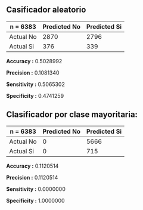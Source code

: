 ## Casificador aleatorio

| n = 6383   | Predicted No | Predicted Si |
| ---------- | ------------- | ------------ |
| Actual No | 2870           | 2796          |
| Actual Si | 376         | 339        |

**Accuracy :** 0.5028992

**Precision :** 0.1081340

**Sensitivity :** 0.5065302	

**Specificity :** 0.4741259

## Clasificador por clase mayoritaria:

| n = 6383   | Predicted No | Predicted Si |
| ---------- | ------------- | ------------ |
| Actual No | 0         | 5666          |
| Actual Si | 0        | 715       |

**Accuracy :** 0.1120514

**Precision :** 0.1120514	

**Sensitivity :** 0.0000000

**Specificity :** 1.0000000
	
